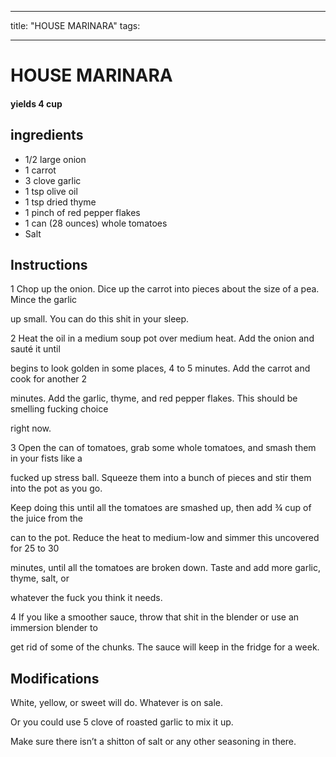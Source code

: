 
---
title: "HOUSE MARINARA"
tags:

---
# HOUSE MARINARA



#### yields  4 cup


## ingredients
* 1/2 large onion 
* 1 carrot 
* 3 clove garlic 
* 1 tsp olive oil 
* 1 tsp dried thyme 
* 1 pinch of red pepper flakes 
* 1 can (28 ounces) whole tomatoes 
* Salt 



## Instructions
1 Chop up the onion. Dice up the carrot into pieces about the size of a pea. Mince the garlic

up small. You can do this shit in your sleep.

2 Heat the oil in a medium soup pot over medium heat. Add the onion and sauté it until

begins to look golden in some places, 4 to 5 minutes. Add the carrot and cook for another 2

minutes. Add the garlic, thyme, and red pepper flakes. This should be smelling fucking choice

right now.

3 Open the can of tomatoes, grab some whole tomatoes, and smash them in your fists like a

fucked up stress ball. Squeeze them into a bunch of pieces and stir them into the pot as you go.

Keep doing this until all the tomatoes are smashed up, then add ¾ cup of the juice from the

can to the pot. Reduce the heat to medium-low and simmer this uncovered for 25 to 30

minutes, until all the tomatoes are broken down. Taste and add more garlic, thyme, salt, or

whatever the fuck you think it needs.

4 If you like a smoother sauce, throw that shit in the blender or use an immersion blender to

get rid of some of the chunks. The sauce will keep in the fridge for a week.



## Modifications
White, yellow, or sweet will do. Whatever is on sale.

 Or you could use 5 clove of roasted garlic to mix it up.

 Make sure there isn’t a shitton of salt or any other seasoning in there.





